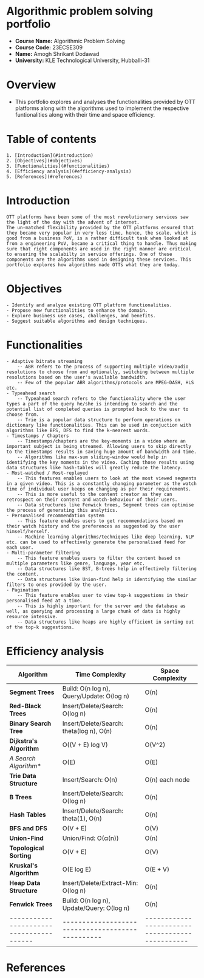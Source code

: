 # Algorithmic problem solving portfolio
 - **Course Name:** Algorithmic Problem Solving
 - **Course Code:** 23ECSE309
 - **Name:** Amogh Shrikant Dodawad
 - **University:** KLE Technological University, Hubballi-31

# Overview
   - This portfolio explores and analyses the functionalities provided by OTT platforms along with the algorithms used to implement the respective funtionalities along with their time and space efficiency.

# Table of contents
    1. [Introduction](#introduction)
    2. [Objectives](#objectives)
    3. [Functionalities](#functionalities)
    4. [Efficiency analysis](#efficiency-analysis)
    5. [References](#references)

# Introduction
    OTT platforms have been some of the most revolutionary services saw the light of the day with the advent of internet.
    The un-matched flexibility provided by the OTT platforms ensured that they became very popular in very less time, hence, the scale, which is good from a business PoV, is a rather difficult task when looked at from a engineering PoV, became a critical thing to handle. Thus making sure that right components are used in the right manner are critical to ensuring the scalabilty in service offerings. One of these components are the algorithms used in designing these services. This portfolio explores how algorithms made OTTs what they are today.

# Objectives
    - Identify and analyze existing OTT platform functionalities.
    - Propose new functionalities to enhance the domain.
    - Explore business use cases, challenges, and benefits.
    - Suggest suitable algorithms and design techniques.

# Functionalities
    - Adaptive bitrate streaming
        -- ABR refers to the process of supporting multiple video/audio resolutions to choose from and optionally, switching between multiple resolutions based on the user's available bandwidth.
        -- Few of the popular ABR algorithms/protocols are MPEG-DASH, HLS etc.
    - Typeahead search
        -- Typeahead search refers to the functionality where the user types a part of the query he/she is intending to search and the potential list of completed queries is prompted back to the user to choose from.
        -- Trie is a popular data structure to perform operations on dictionary like functionalities. This can be used in conjuction with algorithms like BFS, DFS to find the k-nearest words.
    - Timestamps / Chapters
        -- Timestamps/chapters are the key-moments in a video where an important subject is being streamed. Allowing users to skip directly to the timestamps results in saving huge amount of bandwidth and time.
        -- Algorithms like max-sum sliding-window would help in identifying the key moments in the video. Caching those results using data structures like hash-tables will greatly reduce the latency.
    - Most-watched / Most-replayed
        -- This features enables users to look at the most viewed segments in a given video. This is a constantly changing parameter as the watch time of individual user keeps on changing as per their requirements.
        -- This is more useful to the content creator as they can retrospect on their content and watch-behaviour of their users.
        -- Data structures like Fenwick trees, Segment trees can optimise the process of generating this analytics.
    - Personalised recommendation system
        -- This feature enables users to get recommendations based on their watch history and the preferences as suggested by the user himself/herself.
        -- Machine learning algorithms/techniques like deep learning, NLP etc. can be used to effectively generate the personalised feed for each user.
    - Multi-parameter filtering
        -- This feature enables users to filter the content based on multiple parameters like genre, language, year etc.
        -- Data structures like BST, B-trees help in effectively filtering the content.
        -- Data structures like Union-find help in identifying the similar filters to ones provided by the user.
    - Pagination
        -- This feature enables user to view top-k suggestions in their personalised feed at a time.
        -- This is highly important for the server and the database as well, as querying and processing a large chunk of data is highly resource intensive.
        -- Data structures like heaps are highly efficient in sorting out of the top-k suggestions.


# Efficiency analysis

| **Algorithm**                         | **Time Complexity**                            | **Space Complexity**                          |
|---------------------------------------|------------------------------------------------|-----------------------------------------------|
| **Segment Trees**                     | Build: O(n log n), Query/Update: O(log n)      | O(n)                                          |
| **Red-Black Trees**                   | Insert/Delete/Search: O(log n)                 | O(n)                                          |
| **Binary Search Tree**                | Insert/Delete/Search: theta(log n), O(n)       | O(n)                                          |
| **Dijkstra's Algorithm**              | O((V + E) log V)                               | O(V^2)                                        |
| **A* Search Algorithm**               | O(E)                                           | O(E)                                          |
| **Trie Data Structure**               | Insert/Search: O(n)                            | O(n) each node                                |
| **B Trees**                           | Insert/Delete/Search: O(log n)                 | O(n)                                          |
| **Hash Tables**                       | Insert/Delete/Search: theta(1), O(n)           | O(n)                                          |
| **BFS and DFS**                       | O(V + E)                                       | O(V)                                          |
| **Union-Find**                        | Union/Find: O(α(n))                            | O(n)                                          |
| **Topological Sorting**               | O(V + E)                                       | O(V)                                          |
| **Kruskal's Algorithm**               | O(E log E)                                     | O(E + V)                                      |
| **Heap Data Structure**               | Insert/Delete/Extract-Min: O(log n)            | O(n)                                          |
| **Fenwick Trees**                     | Build: O(n log n), Update/Query: O(log n)      | O(n)                                          |
|---------------------------------------|------------------------------------------------|-----------------------------------------------|

# References
